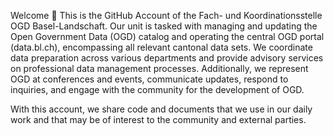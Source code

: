 Welcome 👋
This is the GitHub Account of the Fach- und Koordinationsstelle OGD Basel-Landschaft. Our unit is tasked with managing and updating the Open Government Data (OGD) catalog and operating the central OGD portal (data.bl.ch), encompassing all relevant cantonal data sets. We coordinate data preparation across various departments and provide advisory services on professional data management processes. Additionally, we represent OGD at conferences and events, communicate updates, respond to inquiries, and engage with the community for the development of OGD.

With this account, we share code and documents that we use in our daily work and that may be of interest to the community and external parties.
